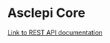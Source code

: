 # Asclepi Core

[Link to REST API documentation](https://jupiter-solutions.github.io/asclepi-core/)
